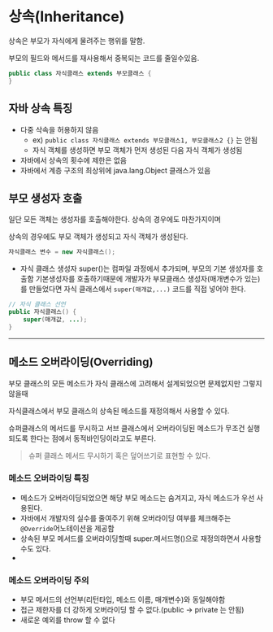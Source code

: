 # 상속(Inheritance)

상속은 부모가 자식에게 물려주는 행위를 말함.

부모의 필드와 메서드를 재사용해서 중복되는 코드를 줄일수있음.

```java
public class 자식클래스 extends 부모클래스 {
}
```

## 자바 상속 특징

- 다중 삭속을 허용하지 않음
    - ex) `public class 자식클래스 extends 부모클래스1, 부모클래스2 {}` 는 안됨
    - 자식 객체를 생성하면 부모 객체가 먼저 생성된 다음 자식 객체가 생성됨
- 자바에서 상속의 횟수에 제한은 없음
- 자바에서 계층 구조의 최상위에 java.lang.Object 클래스가 있음

## 부모 생성자 호출

일단 모든 객체는 생성자를 호출해야한다. 상속의 경우에도 마찬가지이며

상속의 경우에도 부모 객체가 생성되고 자식 객체가 생성된다.

```java
자식클래스 변수 = new 자식클래스();
```

- 자식 클래스 생성자
  super()는 컴파일 과정에서 추가되며, 부모의 기본 생성자를 호출함
  기본생성자를 호출하기때문에 개발자가 부모클래스 생성자(매개변수가 있는)를 만들었다면
  자식 클래스에서 `super(매개값,...)` 코드를 직접 넣어야 한다.

```java
// 자식 클래스 선언
public 자식클래스() {
    super(매개값, ...);
}
```

---

## 메소드 오버라이딩(Overriding)

부모 클래스의 모든 메소드가 자식 클래스에 고려해서 설계되었으면 문제없지만 그렇지 않을때

자식클래스에서 부모 클래스의 상속된 메소드를 재정의해서 사용할 수 있다.

슈퍼클래스의 메서드를 무시하고 서브 클래스에서 오버라이딩된 메소드가 무조건 실행되도록 한다는 점에서 동적바인딩이라고도 
부른다.

> 슈퍼 클래스 메서드 무시하기 혹은 덮어쓰기로 표현할 수 있다.

### 메소드 오버라이딩 특징

- 메소드가 오버라이딩되었으면 해당 부모 메소드는 숨겨지고, 자식 메소드가 우선 사용된다.
- 자바에서 개발자의 실수를 줄여주기 위해 오버라이딩 여부를 체크해주는 `@Override`어노테이션을 제공함
- 상속된 부모 메서드를 오버라이딩할때 super.메서드명()으로 재정의하면서 사용할수도 있다.
- 
### 메소드 오버라이딩 주의

- 부모 메서드의 선언부(리턴타입, 메소드 이름, 매개변수)와 동일해야함
- 접근 제한자를 더 강하게 오버라이딩 할 수 없다.(public -> private 는 안됨)
- 새로운 예외를 throw 할 수 없다

